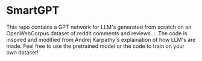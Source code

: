 # SmartGPT
This repo contains a GPT network for LLM's generated from scratch on an OpenWebCorpus dataset of reddit comments and reviews.... The code is inspired and modified from Andrej Karpathy's explaination of how LLM's are made. Feel free to use the pretrained model or the code to train on your own dataset!

